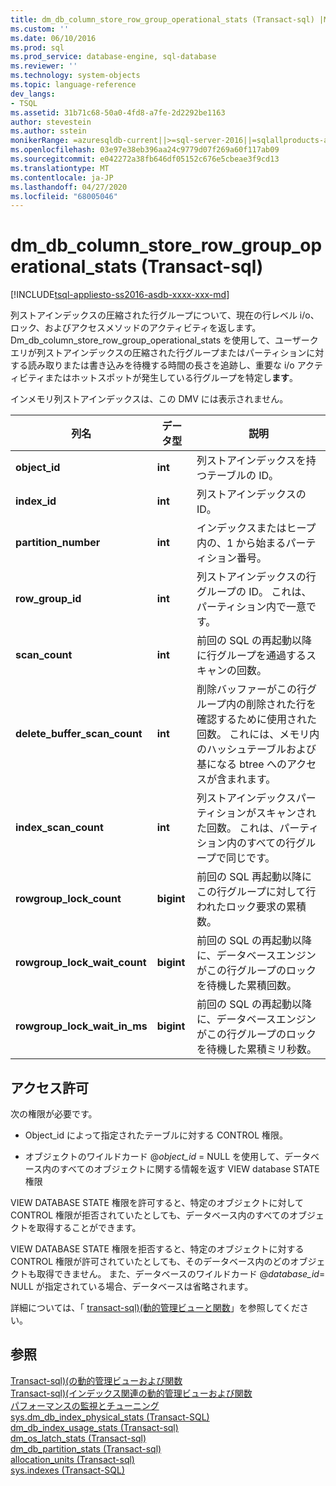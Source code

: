 ```yaml
---
title: dm_db_column_store_row_group_operational_stats (Transact-sql) |Microsoft Docs
ms.custom: ''
ms.date: 06/10/2016
ms.prod: sql
ms.prod_service: database-engine, sql-database
ms.reviewer: ''
ms.technology: system-objects
ms.topic: language-reference
dev_langs:
- TSQL
ms.assetid: 31b71c68-50a0-4fd8-a7fe-2d2292be1163
author: stevestein
ms.author: sstein
monikerRange: =azuresqldb-current||>=sql-server-2016||=sqlallproducts-allversions||>=sql-server-linux-2017||=azuresqldb-mi-current
ms.openlocfilehash: 03e97e38eb396aa24c9779d07f269a60f117ab09
ms.sourcegitcommit: e042272a38fb646df05152c676e5cbeae3f9cd13
ms.translationtype: MT
ms.contentlocale: ja-JP
ms.lasthandoff: 04/27/2020
ms.locfileid: "68005046"
---
```

# <a name="sysdm_db_column_store_row_group_operational_stats-transact-sql"></a>dm_db_column_store_row_group_operational_stats (Transact-sql)
[!INCLUDE[tsql-appliesto-ss2016-asdb-xxxx-xxx-md](../../includes/tsql-appliesto-ss2016-asdb-xxxx-xxx-md.md)]

  列ストアインデックスの圧縮された行グループについて、現在の行レベル i/o、ロック、およびアクセスメソッドのアクティビティを返します。 Dm_db_column_store_row_group_operational_stats を使用して、ユーザークエリが列ストアインデックスの圧縮された行グループまたはパーティションに対する読み取りまたは書き込みを待機する時間の長さを追跡し、重要な i/o アクティビティまたはホットスポットが発生している行グループを特定し**ます**。  
  
 インメモリ列ストアインデックスは、この DMV には表示されません。  
 
 
|列名|データ型|説明|  
|-----------------|---------------|-----------------|  
|**object_id**|**int**|列ストアインデックスを持つテーブルの ID。|  
|**index_id**|**int**|列ストアインデックスの ID。|  
|**partition_number**|**int**|インデックスまたはヒープ内の、1 から始まるパーティション番号。|  
|**row_group_id**|**int**|列ストアインデックスの行グループの ID。 これは、パーティション内で一意です。|  
|**scan_count**|**int**|前回の SQL の再起動以降に行グループを通過するスキャンの回数。|  
|**delete_buffer_scan_count**|**int**|削除バッファーがこの行グループ内の削除された行を確認するために使用された回数。 これには、メモリ内のハッシュテーブルおよび基になる btree へのアクセスが含まれます。|  
|**index_scan_count**|**int**|列ストアインデックスパーティションがスキャンされた回数。 これは、パーティション内のすべての行グループで同じです。|  
|**rowgroup_lock_count**|**bigint**|前回の SQL 再起動以降にこの行グループに対して行われたロック要求の累積数。|  
|**rowgroup_lock_wait_count**|**bigint**|前回の SQL の再起動以降に、データベースエンジンがこの行グループのロックを待機した累積回数。|  
|**rowgroup_lock_wait_in_ms**|**bigint**|前回の SQL の再起動以降に、データベースエンジンがこの行グループのロックを待機した累積ミリ秒数。|  
  
## <a name="permissions"></a>アクセス許可  
 次の権限が必要です。  
  
-   Object_id によって指定されたテーブルに対する CONTROL 権限。  
  
-   オブジェクトのワイルドカード @*object_id* = NULL を使用して、データベース内のすべてのオブジェクトに関する情報を返す VIEW database STATE 権限  
  
 VIEW DATABASE STATE 権限を許可すると、特定のオブジェクトに対して CONTROL 権限が拒否されていたとしても、データベース内のすべてのオブジェクトを取得することができます。  
  
 VIEW DATABASE STATE 権限を拒否すると、特定のオブジェクトに対する CONTROL 権限が許可されていたとしても、そのデータベース内のどのオブジェクトも取得できません。 また、データベースのワイルドカード @*database_id*= NULL が指定されている場合、データベースは省略されます。  
  
 詳細については、「 [transact-sql&#41;&#40;動的管理ビューと関数](~/relational-databases/system-dynamic-management-views/system-dynamic-management-views.md)」を参照してください。  
  
## <a name="see-also"></a>参照  
 [Transact-sql&#41;&#40;の動的管理ビューおよび関数](~/relational-databases/system-dynamic-management-views/system-dynamic-management-views.md)   
 [Transact-sql&#41;&#40;インデックス関連の動的管理ビューおよび関数](../../relational-databases/system-dynamic-management-views/index-related-dynamic-management-views-and-functions-transact-sql.md)   
 [パフォーマンスの監視とチューニング](../../relational-databases/performance/monitor-and-tune-for-performance.md)   
 [sys.dm_db_index_physical_stats &#40;Transact-SQL&#41;](../../relational-databases/system-dynamic-management-views/sys-dm-db-index-physical-stats-transact-sql.md)   
 [dm_db_index_usage_stats &#40;Transact-sql&#41;](../../relational-databases/system-dynamic-management-views/sys-dm-db-index-usage-stats-transact-sql.md)   
 [dm_os_latch_stats &#40;Transact-sql&#41;](../../relational-databases/system-dynamic-management-views/sys-dm-os-latch-stats-transact-sql.md)   
 [dm_db_partition_stats &#40;Transact-sql&#41;](../../relational-databases/system-dynamic-management-views/sys-dm-db-partition-stats-transact-sql.md)   
 [allocation_units &#40;Transact-sql&#41;](../../relational-databases/system-catalog-views/sys-allocation-units-transact-sql.md)   
 [sys.indexes &#40;Transact-SQL&#41;](../../relational-databases/system-catalog-views/sys-indexes-transact-sql.md)  
  
  

